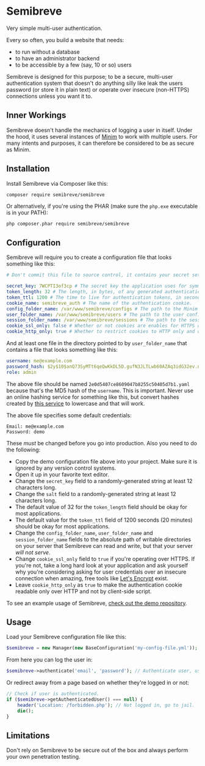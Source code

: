 # Semibreve
Very simple multi-user authentication.

Every so often, you build a website that needs:
  * to run without a database
  * to have an administrator backend
  * to be accessible by a few (say, 10 or so) users

Semibreve is designed for this purpose; to be a secure, multi-user authentication system that doesn't do anything silly like leak the users password (or store it in plain text) or operate over insecure (non-HTTPS) connections unless you want it to.

## Inner Workings
Semibreve doesn't handle the mechanics of logging a user in itself. Under the hood, it uses several instances of [Minim](https://github.com/semibreve/minim/) to work with multiple users. For many intents and purposes, it can therefore be considered to be as secure as Minim.

## Installation
Install Semibreve via Composer like this:

```bash
composer require semibreve/semibreve
```

Or alternatively, if you're using the PHAR (make sure the `php.exe` executable is in your PATH):

```
php composer.phar require semibreve/semibreve
```

## Configuration
Semibreve will require you to create a configuration file that looks something like this:

```yaml
# Don't commit this file to source control, it contains your secret settings.

secret_key: 7WCPTI3of3cp # The secret key the application uses for symmetric encryption
token_length: 32 # The length, in bytes, of any generated authentication tokens.
token_ttl: 1200 # The time to live for authentication tokens, in seconds.
cookie_name: semibreve_auth # The name of the authentication cookie.
config_folder_name: /var/www/semibreve/configs # The path to the Minim configs directory.
user_folder_name: /var/www/semibreve/users # The path to the user configs directory.
session_folder_name: /var/www/semibreve/sessions # The path to the sessions directory.
cookie_ssl_only: false # Whether or not cookies are enables for HTTPS only. If enabled, non-HTTPS requests will fail.
cookie_http_only: true # Whether to restrict cookies to HTTP only and disallow access by client-side script.
```

And at least one file in the directory pointed to by `user_folder_name` that contains a file that looks something like this:

```yaml
username: me@example.com
password_hash: $2y$10$anQ73SyMTt6qeQwKkDL5D.gufN3JLTLwb60AZAq3idG32ev.nf7ae
role: admin
```

The above file should be named `2e0d5407ce8609047b8255c50405d7b1.yaml` because that's the MD5 hash of the `username`. This is important. Never use an online hashing service for something like this, but convert hashes created by [this service](http://onlinemd5.com/) to lowercase and that will work.

The above file specifies some default credentials:

```
Email: me@example.com
Password: demo
```

These *must* be changed before you go into production. Also you need to do the following:

* Copy the demo configuration file above into your project. Make sure it is ignored by any version control systems.
* Open it up in your favorite text editor.
* Change the `secret_key` field to a randomly-generated string at least 12 characters long.
* Change the `salt` field to a randomly-generated string at least 12 characters long.
* The default value of 32 for the `token_length` field should be okay for most applications.
* The default value for the `token_ttl` field of 1200 seconds (20 minutes) should be okay for most applications.
* Change the `config_folder_name`, `user_folder_name` and `session_folder_name` fields to the absolute path of writable directories on your server that Semibreve can read and write, but that your server _will not serve_.
* Change `cookie_ssl_only` field to `true` if you're operating over HTTPS. If you're not, take a long hard look at your application and ask yourself why you're considering asking for user credentials over an insecure connection when amazing, free tools like [Let's Encrypt](https://letsencrypt.org/) exist.
* Leave `cookie_http_only` as `true` to make the authentication cookie readable only over HTTP and not by client-side script.

To see an example usage of Semibreve, [check out the demo repository](https://github.com/semibreve/semibreve-demo).

## Usage
Load your Semibreve configuration file like this:

```php
$semibreve = new Manager(new BaseConfiguration('my-config-file.yml'));
```

From here you can log the user in:

```php
$semibreve->authenticate('email', 'password'); // Authenticate user, user object on success null on failure.
```

Or redirect away from a page based on whether they're logged in or not:

```php
// Check if user is authenticated.
if ($semibreve->getAuthenticatedUser() === null) {
    header('Location: /forbidden.php'); // Not logged in, go to jail.
    die();
}
```

## Limitations
Don't rely on Semibreve to be secure out of the box and always perform your own penetration testing.
